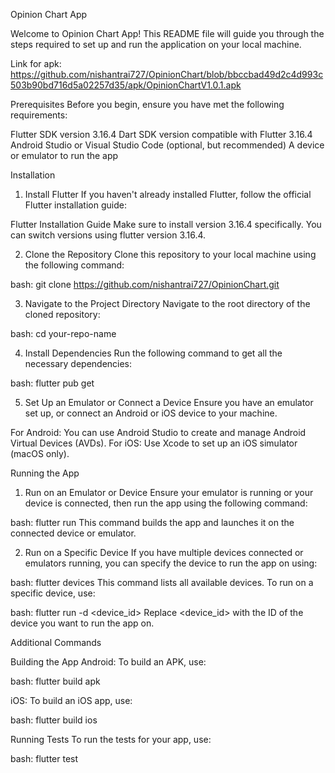 Opinion Chart App

Welcome to Opinion Chart App! This README file will guide you through the steps required to set up and run the application on your local machine.

Link for apk: https://github.com/nishantrai727/OpinionChart/blob/bbccbad49d2c4d993c503b90bd716d5a02257d35/apk/OpinionChartV1.0.1.apk

Prerequisites
Before you begin, ensure you have met the following requirements:

Flutter SDK version 3.16.4
Dart SDK version compatible with Flutter 3.16.4
Android Studio or Visual Studio Code (optional, but recommended)
A device or emulator to run the app


Installation
1. Install Flutter
If you haven't already installed Flutter, follow the official Flutter installation guide:

Flutter Installation Guide
Make sure to install version 3.16.4 specifically. You can switch versions using flutter version 3.16.4.

2. Clone the Repository
Clone this repository to your local machine using the following command:

bash: git clone https://github.com/nishantrai727/OpinionChart.git

3. Navigate to the Project Directory
Navigate to the root directory of the cloned repository:

bash: cd your-repo-name

4. Install Dependencies
Run the following command to get all the necessary dependencies:

bash: flutter pub get

5. Set Up an Emulator or Connect a Device
Ensure you have an emulator set up, or connect an Android or iOS device to your machine.

For Android: You can use Android Studio to create and manage Android Virtual Devices (AVDs).
For iOS: Use Xcode to set up an iOS simulator (macOS only).

Running the App
1. Run on an Emulator or Device
Ensure your emulator is running or your device is connected, then run the app using the following command:

bash: flutter run
This command builds the app and launches it on the connected device or emulator.

2. Run on a Specific Device
If you have multiple devices connected or emulators running, you can specify the device to run the app on using:

bash: flutter devices
This command lists all available devices. To run on a specific device, use:

bash: flutter run -d <device_id>
Replace <device_id> with the ID of the device you want to run the app on.

Additional Commands

Building the App
Android: To build an APK, use:

bash: flutter build apk

iOS: To build an iOS app, use:

bash: flutter build ios

Running Tests
To run the tests for your app, use:

bash: flutter test

